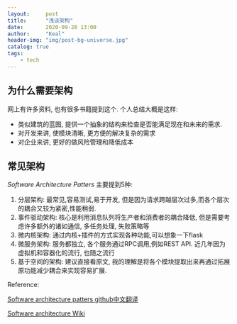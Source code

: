 ```yaml
---
layout:     post
title:      "浅谈架构"
date:       2020-09-28 13:00
author:     "Keal"
header-img: "img/post-bg-universe.jpg"
catalog: true
tags:
    - tech
---
```


## 为什么需要架构

网上有许多资料, 也有很多书籍提到这个. 个人总结大概是这样:

- 类似建筑的蓝图, 提供一个抽象的结构来检查是否能满足现在和未来的需求.
- 对开发来讲, 使模块清晰, 更方便的解决复杂的需求
- 对企业来讲, 更好的做风险管理和降低成本

## 常见架构

*Software Architecture Patters* 主要提到5种:

1. 分层架构: 最常见,容易测试,易于开发, 但是因为请求跨越层次过多,而各个层次的耦合又较为紧密,性能稍弱.
2. 事件驱动架构: 核心是利用消息队列将生产者和消费者的耦合降低, 但是需要考虑许多额外的诸如通信, 多任务处理, 失败策略等
3. 微内核架构: 通过内核+插件的方式实现各种功能,可以想象一下flask
4. 微服务架构: 服务都独立, 各个服务通过RPC调用,例如REST API. 近几年因为虚拟机和容器化的流行, 也随之流行
5. 基于空间的架构: 建议直接看原文, 我的理解是将各个模块提取出来再通过拓展原功能减少耦合来实现容易扩展.



Reference:

[Software architecture patters github中文翻译](https://github.com/hehonghui/android-tech-frontier/blob/master/software-architecture-patterns/chapter01-BillonWang.md)

[Software architecture Wiki](https://en.wikipedia.org/wiki/Software_architecture)

